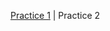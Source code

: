 [Practice 1]([http://localhost:5173/todolist-app-vite/](https://hyper-devcat.github.io/vite-tobuylist-app/)) | Practice 2
